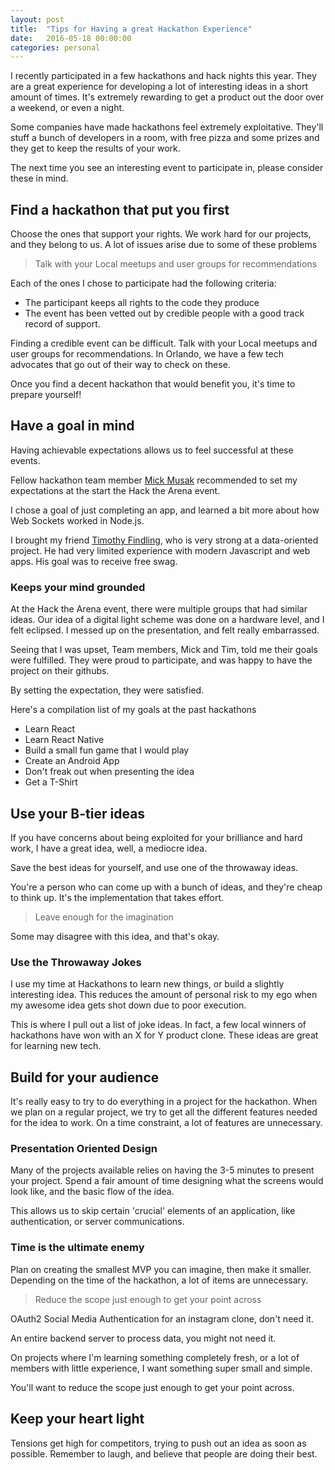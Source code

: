```yaml
---
layout: post
title:  "Tips for Having a great Hackathon Experience"
date:   2016-05-18 00:00:00
categories: personal
---
```


I recently participated in a few hackathons and hack nights this year. They are a great experience for developing a lot of interesting ideas in a short amount of times. It's extremely rewarding to get a product out the door over a weekend, or even a night.

Some companies have made hackathons feel extremely exploitative. They'll stuff a bunch of developers in a room, with free pizza and some prizes and they get to keep the results of your work.

The next time you see an interesting event to participate in, please consider these in mind.

## Find a hackathon that put you first

Choose the ones that support your rights. We work hard for our projects, and they belong to us. A lot of issues arise due to some of these problems

> Talk with your Local meetups and user groups for recommendations

Each of the ones I chose to participate had the following criteria:

* The participant keeps all rights to the code they produce
* The event has been vetted out by credible people with a good track record of support.

Finding a credible event can be difficult. Talk with your Local meetups and user groups for recommendations. In Orlando, we have a few tech advocates that go out of their way to check on these. 

Once you find a decent hackathon that would benefit you, it's time to prepare yourself!

## Have a goal in mind

Having achievable expectations allows us to feel successful at these events. 

Fellow hackathon team member [Mick Musak]([http://mckmc.com/) recommended to set my expectations at the start the Hack the Arena event.

I chose a goal of just completing an app, and learned a bit more about how Web Sockets worked in Node.js.

I brought my friend [Timothy Findling](https://www.linkedin.com/in/timothy-findling-b000b955), who is very strong at a data-oriented project. He had very limited experience with modern Javascript and web apps. His goal was to receive free swag.

### Keeps your mind grounded

At the Hack the Arena event, there were multiple groups that had similar ideas. Our idea of a digital light scheme was done on a hardware level, and I felt eclipsed. I messed up on the presentation, and felt really embarrassed.

Seeing that I was upset, Team members, Mick and Tim, told me their goals were fulfilled. They were proud to participate, and was happy to have the project on their githubs.

By setting the expectation, they were satisfied.

Here's a compilation list of my goals at the past hackathons

* Learn React
* Learn React Native
* Build a small fun game that I would play
* Create an Android App
* Don't freak out when presenting the idea
* Get a T-Shirt

## Use your B-tier ideas

If you have concerns about being exploited for your brilliance and hard work, I have a great idea, well, a mediocre idea.

Save the best ideas for yourself, and use one of the throwaway ideas. 

You're a person who can come up with a bunch of ideas, and they're cheap to think up. It's the implementation that takes effort.

> Leave enough for the imagination

Some may disagree with this idea, and that's okay. 
### Use the Throwaway Jokes

I use my time at Hackathons to learn new things, or build a slightly interesting idea. This reduces the amount of personal risk to my ego when my awesome idea gets shot down due to poor execution.

This is where I pull out a list of joke ideas. In fact, a few local winners of hackathons have won with an X for Y product clone. These ideas are great for learning new tech.

## Build for your audience

It's really easy to try to do everything in a project for the hackathon. When we plan on a regular project, we try to get all the different features needed for the idea to work. On a time constraint, a lot of features are unnecessary.

### Presentation Oriented Design

Many of the projects available relies on having the 3-5 minutes to present your project. Spend a fair amount of time designing what the screens would look like, and the basic flow of the idea.

This allows us to skip certain 'crucial' elements of an application, like authentication, or server communications. 

### Time is the ultimate enemy

Plan on creating the smallest MVP you can imagine, then make it smaller. Depending on the time of the hackathon, a lot of items are unnecessary.

> Reduce the scope just enough to get your point across 

OAuth2 Social Media Authentication for an instagram clone, don't need it. 

An entire backend server to process data, you might not need it. 

On projects where I'm learning something completely fresh, or a lot of members with little experience, I want something super small and simple. 

You'll want to reduce the scope just enough to get your point across.

## Keep your heart light

Tensions get high for competitors, trying to push out an idea as soon as possible. Remember to laugh, and believe that people are doing their best.
